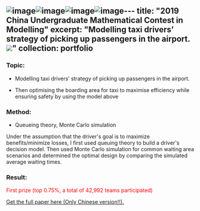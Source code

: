 ![image](https://github.com/XingjianZhang1/XingjianZhang1.github.io/assets/167185277/0e24ed8d-8d84-4938-834e-f73688233514)![image](https://github.com/XingjianZhang1/XingjianZhang1.github.io/assets/167185277/c11aaec7-4909-45bc-8660-de136ad6c1a6)![image](https://github.com/XingjianZhang1/XingjianZhang1.github.io/assets/167185277/45d0b3ad-d36f-448a-83be-21a45f32f27a)![image](https://github.com/XingjianZhang1/XingjianZhang1.github.io/assets/167185277/4c7ac426-cd41-4175-99ab-782b7835c5b1)---
title: "2019 China Undergraduate Mathematical Contest in Modelling"
excerpt: "Modelling taxi drivers’ strategy of picking up passengers in the airport. <br/><img src='/images/500x300.png'>"
collection: portfolio
---

### Topic:

- Modelling taxi drivers’ strategy of picking up passengers in the airport.

- Then optimising the boarding area for taxi to maximise efficiency while ensuring safety by using the model above

### Method:

- Queueing theory, Monte Carlo simulation

Under the assumption that the driver's goal is to maximize benefits/minimize losses, I first used queuing theory to build a driver's decision model. Then used Monte Carlo simulation for common waiting area scenarios and determined the optimal design by comparing the simulated average waiting times.


### Result:

<span style="color:red"> First prize (top 0.75%, a total of 42,992 teams participated)

<a href="/files/dissertation-v2.0.pdf">Get the full paper here (Only Chinese version!!).</a>
